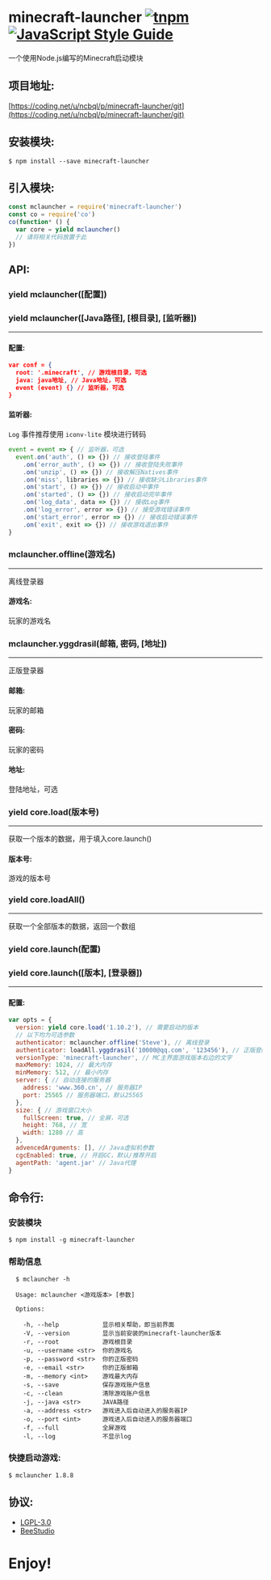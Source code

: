 # minecraft-launcher [![tnpm](http://npm.taobao.org/badge/v/minecraft-launcher.svg?style=flat-square)](http://npm.taobao.org/package/minecraft-launcher) [![JavaScript Style Guide](https://img.shields.io/badge/code%20style-standard-brightgreen.svg)](http://standardjs.com/)

一个使用Node.js编写的Minecraft启动模块

## 项目地址:

[https://coding.net/u/ncbql/p/minecraft-launcher/git](https://coding.net/u/ncbql/p/minecraft-launcher/git)

## 安装模块:

    $ npm install --save minecraft-launcher

## 引入模块:

```javascript
const mclauncher = require('minecraft-launcher')
const co = require('co')
co(function* () {
  var core = yield mclauncher()
  // 请将相关代码放置于此
})
```

## API:

### yield mclauncher([配置])
### yield mclauncher([Java路径], [根目录], [监听器])
***

#### 配置:

```json
var conf = {
  root: '.minecraft', // 游戏根目录，可选
  java: java地址, // Java地址，可选
  event (event) {} // 监听器，可选
}
```

#### 监听器:

`Log` 事件推荐使用 `iconv-lite` 模块进行转码

```javascript
event = event => { // 监听器，可选
  event.on('auth', () => {}) // 接收登陆事件
    .on('error_auth', () => {}) // 接收登陆失败事件
    .on('unzip', () => {}) // 接收解压Natives事件
    .on('miss', libraries => {}) // 接收缺少Libraries事件
    .on('start', () => {}) // 接收启动中事件
    .on('started', () => {}) // 接收启动完毕事件
    .on('log_data', data => {}) // 接收Log事件
    .on('log_error', error => {}) // 接受游戏错误事件
    .on('start_error', error => {}) // 接收启动错误事件
    .on('exit', exit => {}) // 接收游戏退出事件
}
```

### mclauncher.offline(游戏名)
***
离线登录器

#### 游戏名:
玩家的游戏名

### mclauncher.yggdrasil(邮箱, 密码, [地址])
***
正版登录器

#### 邮箱:
玩家的邮箱

#### 密码:
玩家的密码

#### 地址:
登陆地址，可选

### yield core.load(版本号)
***
获取一个版本的数据，用于填入core.launch()

#### 版本号:
游戏的版本号

### yield core.loadAll()
***
获取一个全部版本的数据，返回一个数组

### yield core.launch(配置)
### yield core.launch([版本], [登录器])
***

#### 配置:

```javascript
var opts = {
  version: yield core.load('1.10.2'), // 需要启动的版本
  // 以下均为可选参数
  authenticator: mclauncher.offline('Steve'), // 离线登录
  authenticator: loadAll.yggdrasil('10000@qq.com', '123456'), // 正版登陆
  versionType: 'minecraft-launcher', // MC主界面游戏版本右边的文字
  maxMemory: 1024, // 最大内存
  minMemory: 512, // 最小内存
  server: { // 自动连接的服务器
    address: 'www.360.cn', // 服务器IP
    port: 25565 // 服务器端口，默认25565
  },
  size: { // 游戏窗口大小
    fullScreen: true, // 全屏，可选
    height: 768, // 宽
    width: 1280 // 高
  },
  advencedArguments: [], // Java虚拟机参数
  cgcEnabled: true, // 开启GC，默认/推荐开启
  agentPath: 'agent.jar' // Java代理
}
```

## 命令行:

### 安装模块

    $ npm install -g minecraft-launcher

### 帮助信息

```
  $ mclauncher -h

  Usage: mclauncher <游戏版本> [参数]

  Options:

    -h, --help            显示相关帮助，即当前界面
    -V, --version         显示当前安装的minecraft-launcher版本
    -r, --root            游戏根目录
    -u, --username <str>  你的游戏名
    -p, --password <str>  你的正版密码
    -e, --email <str>     你的正版邮箱
    -m, --memory <int>    游戏最大内存
    -s, --save            保存游戏账户信息
    -c, --clean           清除游戏账户信息
    -j, --java <str>      JAVA路径
    -a, --address <str>   游戏进入后自动进入的服务器IP
    -o, --port <int>      游戏进入后自动进入的服务器端口
    -f, --full            全屏游戏
    -l, --log             不显示log
```

### 快捷启动游戏:

    $ mclauncher 1.8.8

## 协议:

- [LGPL-3.0](./LICENSE)
- [BeeStudio](https://jq.qq.com/?_wv=1027&k=43GuWwq)

# Enjoy!
